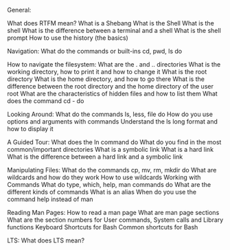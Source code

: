 General:

What does RTFM mean?
What is a Shebang
What is the Shell
What is the shell
What is the difference between a terminal and a shell
What is the shell prompt
How to use the history (the basics)

Navigation:
What do the commands or built-ins cd, pwd, ls do

How to navigate the filesystem:
What are the . and .. directories
What is the working directory, how to print it and how to change it
What is the root directory
What is the home directory, and how to go there
What is the difference between the root directory and the home directory of the user root
What are the characteristics of hidden files and how to list them
What does the command cd - do

Looking Around:
What do the commands ls, less, file do
How do you use options and arguments with commands
Understand the ls long format and how to display it

A Guided Tour:
What does the ln command do
What do you find in the most common/important directories
What is a symbolic link
What is a hard link
What is the difference between a hard link and a symbolic link

Manipulating Files:
What do the commands cp, mv, rm, mkdir do
What are wildcards and how do they work
How to use wildcards
Working with Commands
What do type, which, help, man commands do
What are the different kinds of commands
What is an alias
When do you use the command help instead of man

Reading Man Pages:
How to read a man page
What are man page sections
What are the section numbers for User commands, System calls and Library functions
Keyboard Shortcuts for Bash
Common shortcuts for Bash

LTS:
What does LTS mean?
